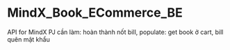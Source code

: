 # MindX_Book_ECommerce_BE
API for MindX PJ
cần làm: hoàn thành nốt bill, 
populate: get book ở cart, bill
quên mật khẩu 